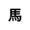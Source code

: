 ---
title: 馬
layout: zodiac/single
description: 生肖信息 - 馬.
js: ["js/luck/constellation/single.js"]
css: ["css/luck/constellation/single.css"]
---